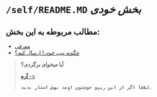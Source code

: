 # `/self/README.MD` *بخش خودی*
## مطالب مربوطه به این بخش:
- [معرفی](ins.MD)
- [چگونه تیپ خودرا ارسال کنم؟](send_tip.MD)

> **آیا میخوای برگردی؟**
>
> [**آره** ->](../README.md)
>
> **`لطفا اگر از این ریپو خوشتون اومد بهش استار بدید.`**